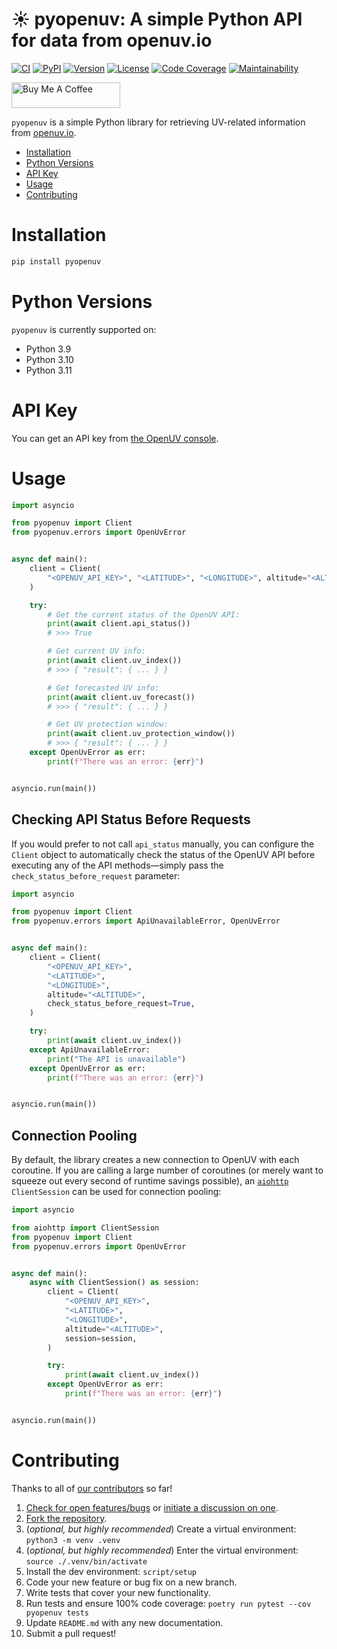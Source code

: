 # ☀️ pyopenuv: A simple Python API for data from openuv.io

[![CI][ci-badge]][ci]
[![PyPI][pypi-badge]][pypi]
[![Version][version-badge]][version]
[![License][license-badge]][license]
[![Code Coverage][codecov-badge]][codecov]
[![Maintainability][maintainability-badge]][maintainability]

<a href="https://www.buymeacoffee.com/bachya1208P" target="_blank"><img src="https://cdn.buymeacoffee.com/buttons/default-orange.png" alt="Buy Me A Coffee" height="41" width="174"></a>

`pyopenuv` is a simple Python library for retrieving UV-related information from
[openuv.io][openuv].

- [Installation](#installation)
- [Python Versions](#python-versions)
- [API Key](#api-key)
- [Usage](#usage)
- [Contributing](#contributing)

# Installation

```bash
pip install pyopenuv
```

# Python Versions

`pyopenuv` is currently supported on:

- Python 3.9
- Python 3.10
- Python 3.11

# API Key

You can get an API key from [the OpenUV console][openuv-console].

# Usage

```python
import asyncio

from pyopenuv import Client
from pyopenuv.errors import OpenUvError


async def main():
    client = Client(
        "<OPENUV_API_KEY>", "<LATITUDE>", "<LONGITUDE>", altitude="<ALTITUDE>"
    )

    try:
        # Get the current status of the OpenUV API:
        print(await client.api_status())
        # >>> True

        # Get current UV info:
        print(await client.uv_index())
        # >>> { "result": { ... } }

        # Get forecasted UV info:
        print(await client.uv_forecast())
        # >>> { "result": { ... } }

        # Get UV protection window:
        print(await client.uv_protection_window())
        # >>> { "result": { ... } }
    except OpenUvError as err:
        print(f"There was an error: {err}")


asyncio.run(main())
```

## Checking API Status Before Requests

If you would prefer to not call `api_status` manually, you can configure the `Client` object
to automatically check the status of the OpenUV API before executing any of the API
methods—simply pass the `check_status_before_request` parameter:

```python
import asyncio

from pyopenuv import Client
from pyopenuv.errors import ApiUnavailableError, OpenUvError


async def main():
    client = Client(
        "<OPENUV_API_KEY>",
        "<LATITUDE>",
        "<LONGITUDE>",
        altitude="<ALTITUDE>",
        check_status_before_request=True,
    )

    try:
        print(await client.uv_index())
    except ApiUnavailableError:
        print("The API is unavailable")
    except OpenUvError as err:
        print(f"There was an error: {err}")


asyncio.run(main())
```

## Connection Pooling

By default, the library creates a new connection to OpenUV with each coroutine. If you
are calling a large number of coroutines (or merely want to squeeze out every second of
runtime savings possible), an [`aiohttp`][aiohttp] `ClientSession` can be used for
connection pooling:

```python
import asyncio

from aiohttp import ClientSession
from pyopenuv import Client
from pyopenuv.errors import OpenUvError


async def main():
    async with ClientSession() as session:
        client = Client(
            "<OPENUV_API_KEY>",
            "<LATITUDE>",
            "<LONGITUDE>",
            altitude="<ALTITUDE>",
            session=session,
        )

        try:
            print(await client.uv_index())
        except OpenUvError as err:
            print(f"There was an error: {err}")


asyncio.run(main())
```

# Contributing

Thanks to all of [our contributors][contributors] so far!

1. [Check for open features/bugs][issues] or [initiate a discussion on one][new-issue].
2. [Fork the repository][fork].
3. (_optional, but highly recommended_) Create a virtual environment: `python3 -m venv .venv`
4. (_optional, but highly recommended_) Enter the virtual environment: `source ./.venv/bin/activate`
5. Install the dev environment: `script/setup`
6. Code your new feature or bug fix on a new branch.
7. Write tests that cover your new functionality.
8. Run tests and ensure 100% code coverage: `poetry run pytest --cov pyopenuv tests`
9. Update `README.md` with any new documentation.
10. Submit a pull request!

[aiohttp]: https://github.com/aio-libs/aiohttp
[ci-badge]: https://github.com/bachya/pyopenuv/workflows/CI/badge.svg
[ci]: https://github.com/bachya/pyopenuv/actions
[codecov-badge]: https://codecov.io/gh/bachya/pyopenuv/branch/dev/graph/badge.svg
[codecov]: https://codecov.io/gh/bachya/pyopenuv
[contributors]: https://github.com/bachya/pyopenuv/graphs/contributors
[fork]: https://github.com/bachya/pyopenuv/fork
[issues]: https://github.com/bachya/pyopenuv/issues
[license-badge]: https://img.shields.io/pypi/l/pyopenuv.svg
[license]: https://github.com/bachya/pyopenuv/blob/main/LICENSE
[maintainability-badge]: https://api.codeclimate.com/v1/badges/a03c9e96f19a3dc37f98/maintainability
[maintainability]: https://codeclimate.com/github/bachya/pyopenuv/maintainability
[new-issue]: https://github.com/bachya/pyopenuv/issues/new
[new-issue]: https://github.com/bachya/pyopenuv/issues/new
[openuv]: https://openuv.io/
[openuv-console]: https://www.openuv.io/console
[pypi-badge]: https://img.shields.io/pypi/v/pyopenuv.svg
[pypi]: https://pypi.python.org/pypi/pyopenuv
[version-badge]: https://img.shields.io/pypi/pyversions/pyopenuv.svg
[version]: https://pypi.python.org/pypi/pyopenuv
